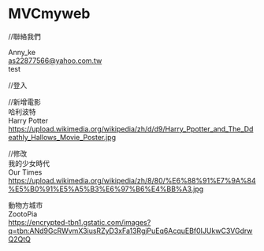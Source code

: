 # MVCmyweb
//聯絡我們<br>

Anny_ke<br>
as22877566@yahoo.com.tw<br>
test<br>

//登入<br>


//新增電影<br>
哈利波特<br>
Harry Potter<br>
https://upload.wikimedia.org/wikipedia/zh/d/d9/Harry_Ppotter_and_The_Ddeathly_Hallows_Movie_Poster.jpg<br>


//修改<br>
我的少女時代<br>
Our Times<br>
https://upload.wikimedia.org/wikipedia/zh/8/80/%E6%88%91%E7%9A%84%E5%B0%91%E5%A5%B3%E6%97%B6%E4%BB%A3.jpg<br>


動物方城市<br>
ZootoPia<br>
https://encrypted-tbn1.gstatic.com/images?q=tbn:ANd9GcRWvmX3iusRZyD3xFa13RgjPuEq6AcquEBf0IJUkwC3VGdrwQ2QtQ<br>
